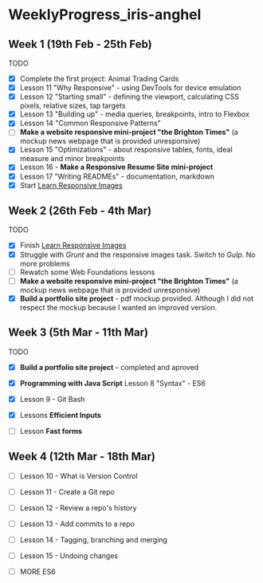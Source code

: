 # WeeklyProgress_iris-anghel

## Week 1 (19th Feb - 25th Feb) ##

TODO
- [x] Complete the first project: Animal Trading Cards
- [x] Lesson 11 "Why Responsive" - using DevTools for device emulation
- [x] Lesson 12 "Starting small" - defining the viewport, calculating CSS pixels, relative sizes, tap targets
- [X] Lesson 13 "Building up" - media queries, breakpoints, intro to Flexbox
- [x] Lesson 14 "Common Responsive Patterns"
- [ ] **Make a website responsive mini-project "the Brighton Times"** (a mockup news webpage that is provided unresponsive)
- [x] Lesson 15 "Optimizations" - about responsive tables, fonts, ideal measure and minor breakpoints
- [x] Lesson 16 - **Make a Responsive Resume Site mini-project**
- [x] Lesson 17 "Writing READMEs" - documentation, markdown
- [x] Start [Learn Responsive Images](https://www.udacity.com/course/responsive-images--ud882)

## Week 2 (26th Feb - 4th Mar) ##

TODO
- [x] Finish [Learn Responsive Images](https://www.udacity.com/course/responsive-images--ud882)
- [x] Struggle with *Grunt* and the responsive images task. Switch to *Gulp*. No more problems
- [ ] Rewatch some Web Foundations lessons
- [ ] **Make a website responsive mini-project "the Brighton Times"** (a mockup news webpage that is provided unresponsive)
- [x] **Build a portfolio site project** - pdf mockup provided. Although I did not respect the mockup because I wanted an improved version.

## Week 3 (5th Mar - 11th Mar) ##

TODO
- [x] **Build a portfolio site project** - completed and aproved
- [x] **Programming with Java Script** Lesson 8 "Syntax" - ES6
- [x] Lesson 9 - Git Bash
- [x] Lessons **Efficient Inputs**
- [ ] Lesson **Fast forms**


## Week 4 (12th Mar - 18th Mar) ##
- [ ] Lesson 10 - What is Version Control
- [ ] Lesson 11 - Create a Git repo
- [ ] Lesson 12 - Review a repo's history
- [ ] Lesson 13 - Add commits to a repo
- [ ] Lesson 14 - Tagging, branching and merging
- [ ] Lesson 15 - Undoing changes
- [ ] MORE ES6
 
